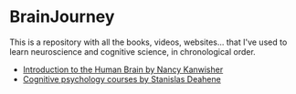 # BrainJourney
This is a repository with all the books, videos, websites... that I've used to learn neuroscience and cognitive science, in chronological order.

- [Introduction to the Human Brain by Nancy Kanwisher](https://www.youtube.com/watch?v=ba-HMvDn_vU&ab_channel=MITOpenCourseWare)
- [Cognitive psychology courses by Stanislas Deahene](https://www.college-de-france.fr/chaire/stanislas-dehaene-psychologie-cognitive-experimentale-chaire-statutaire)
